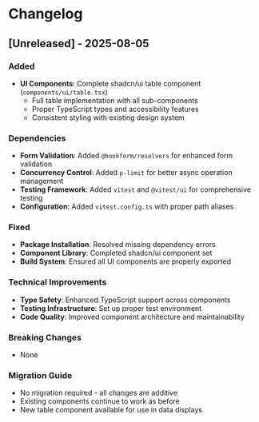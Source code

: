 # Changelog

## [Unreleased] - 2025-08-05

### Added
- **UI Components**: Complete shadcn/ui table component (`components/ui/table.tsx`)
  - Full table implementation with all sub-components
  - Proper TypeScript types and accessibility features
  - Consistent styling with existing design system

### Dependencies
- **Form Validation**: Added `@hookform/resolvers` for enhanced form validation
- **Concurrency Control**: Added `p-limit` for better async operation management
- **Testing Framework**: Added `vitest` and `@vitest/ui` for comprehensive testing
- **Configuration**: Added `vitest.config.ts` with proper path aliases

### Fixed
- **Package Installation**: Resolved missing dependency errors
- **Component Library**: Completed shadcn/ui component set
- **Build System**: Ensured all UI components are properly exported

### Technical Improvements
- **Type Safety**: Enhanced TypeScript support across components
- **Testing Infrastructure**: Set up proper test environment
- **Code Quality**: Improved component architecture and maintainability

### Breaking Changes
- None

### Migration Guide
- No migration required - all changes are additive
- Existing components continue to work as before
- New table component available for use in data displays 